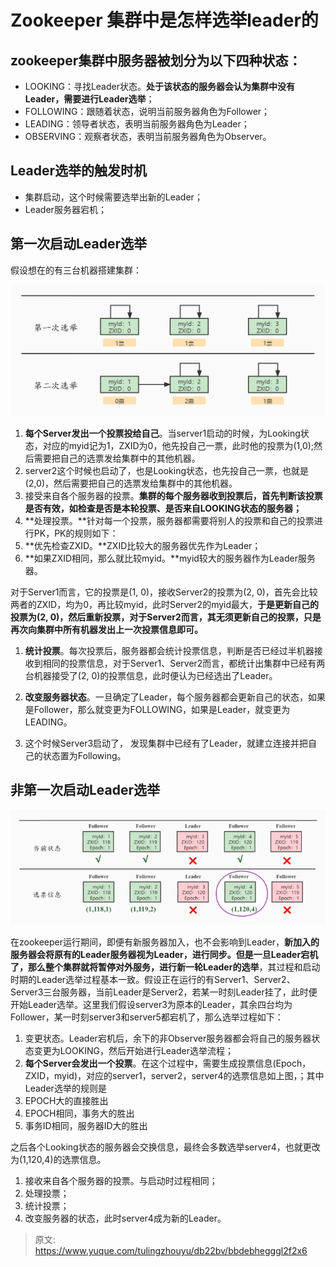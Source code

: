 # Zookeeper 集群中是怎样选举leader的


## zookeeper集群中服务器被划分为以下四种状态：
- LOOKING：寻找Leader状态。**处于该状态的服务器会认为集群中没有Leader，需要进行Leader选举**；
- FOLLOWING：跟随着状态，说明当前服务器角色为Follower；
- LEADING：领导者状态，表明当前服务器角色为Leader；
- OBSERVING：观察者状态，表明当前服务器角色为Observer。


## Leader选举的触发时机

- 集群启动，这个时候需要选举出新的Leader；
- Leader服务器宕机；


## 第一次启动Leader选举
假设想在的有三台机器搭建集群：

![1693810241595-e55a8ad8-b1aa-45a8-9444-077cb201ba85.png](./img/GqJblNIa8sO4xoZP/1693810241595-e55a8ad8-b1aa-45a8-9444-077cb201ba85-660692.png)

1. **每个Server发出一个投票投给自己**。当server1启动的时候，为Looking状态，对应的myid记为1，ZXID为0，他先投自己一票，此时他的投票为(1,0);然后需要把自己的选票发给集群中的其他机器。
2. server2这个时候也启动了，也是Looking状态，也先投自己一票，也就是(2,0)，然后需要把自己的选票发给集群中的其他机器。
3. 接受来自各个服务器的投票。**集群的每个服务器收到投票后，首先判断该投票是否有效，如检查是否是本轮投票、是否来自LOOKING状态的服务器；**
4. **处理投票。**针对每一个投票，服务器都需要将别人的投票和自己的投票进行PK，PK的规则如下：
5. **优先检查ZXID。**ZXID比较大的服务器优先作为Leader；
6. **如果ZXID相同，那么就比较myid。**myid较大的服务器作为Leader服务器。

对于Server1而言，它的投票是(1, 0)，接收Server2的投票为(2, 0)，首先会比较两者的ZXID，均为0，再比较myid，此时Server2的myid最大，**于是更新自己的投票为(2, 0)，然后重新投票，对于Server2而言，其无须更新自己的投票，只是再次向集群中所有机器发出上一次投票信息即可。**

1. **统计投票**。每次投票后，服务器都会统计投票信息，判断是否已经过半机器接收到相同的投票信息，对于Server1、Server2而言，都统计出集群中已经有两台机器接受了(2, 0)的投票信息，此时便认为已经选出了Leader。

2. **改变服务器状态**。一旦确定了Leader，每个服务器都会更新自己的状态，如果是Follower，那么就变更为FOLLOWING，如果是Leader，就变更为LEADING。

3. 这个时候Server3启动了， 发现集群中已经有了Leader，就建立连接并把自己的状态置为Following。


## 非第一次启动Leader选举
![1693810240917-33b74676-8224-4a21-8589-20be50958c8d.webp](./img/GqJblNIa8sO4xoZP/1693810240917-33b74676-8224-4a21-8589-20be50958c8d-012409.webp)

在zookeeper运行期间，即便有新服务器加入，也不会影响到Leader，**新加入的服务器会将原有的Leader服务器视为Leader，进行同步。但是一旦Leader宕机了，那么整个集群就将暂停对外服务，进行新一轮Leader的选举**，其过程和启动时期的Leader选举过程基本一致。假设正在运行的有Server1、Server2、Server3三台服务器，当前Leader是Server2，若某一时刻Leader挂了，此时便开始Leader选举。这里我们假设server3为原本的Leader，其余四台均为Follower，某一时刻server3和server5都宕机了，那么选举过程如下：

1. 变更状态。Leader宕机后，余下的非Observer服务器都会将自己的服务器状态变更为LOOKING，然后开始进行Leader选举流程；
2. **每个Server会发出一个投票**。在这个过程中，需要生成投票信息(Epoch，ZXID，myid)，对应的server1，server2，server4的选票信息如上图，；其中Leader选举的规则是
3. EPOCH大的直接胜出
4. EPOCH相同，事务大的胜出
5. 事务ID相同，服务器ID大的胜出

之后各个Looking状态的服务器会交换信息，最终会多数选举server4，也就更改为(1,120,4)的选票信息。

1. 接收来自各个服务器的投票。与启动时过程相同；
2. 处理投票；
3. 统计投票；
4. 改变服务器的状态，此时server4成为新的Leader。


> 原文: <https://www.yuque.com/tulingzhouyu/db22bv/bbdebhegggl2f2x6>